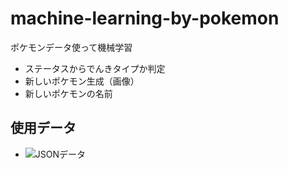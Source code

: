 # machine-learning-by-pokemon
ポケモンデータ使って機械学習

- ステータスからでんきタイプか判定
- 新しいポケモン生成（画像）
- 新しいポケモンの名前

## 使用データ

- ![JSONデータ](https://github.com/kotofurumiya/pokemon_data)


